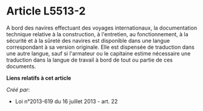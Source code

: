 # Article L5513-2

A bord des navires effectuant des voyages internationaux, la documentation technique relative à la construction, à
l'entretien, au fonctionnement, à la sécurité et à la sûreté des navires est disponible dans une langue correspondant à sa
version originale. Elle est dispensée de traduction dans une autre langue, sauf si l'armateur ou le capitaine estime
nécessaire une traduction dans la langue de travail à bord de tout ou partie de ces documents.

**Liens relatifs à cet article**

_Créé par_:

  - Loi n°2013-619 du 16 juillet 2013 - art. 22

